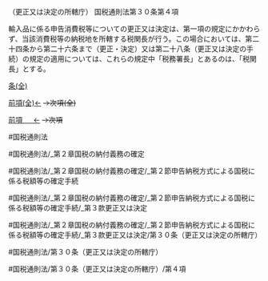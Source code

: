 （更正又は決定の所轄庁）
国税通則法第３０条第４項

輸入品に係る申告消費税等についての更正又は決定は、第一項の規定にかかわらず、当該消費税等の納税地を所轄する税関長が行う。この場合においては、第二十四条から第二十六条まで（更正・決定）又は第二十八条（更正又は決定の手続）の規定の適用については、これらの規定中「税務署長」とあるのは、「税関長」とする。

[条(全)](国税通則法＿＿＿＿＿第３０条_.md)

[前項(全)←](国税通則法＿＿＿＿＿第３０条第３項_.md)  ~~→次項(全)~~

[前項 　 ←](国税通則法＿＿＿＿＿第３０条第３項.md)  ~~→次項~~



#国税通則法

#国税通則法/_第２章国税の納付義務の確定

#国税通則法/_第２章国税の納付義務の確定/_第２節申告納税方式による国税に係る税額等の確定手続

#国税通則法/_第２章国税の納付義務の確定/_第２節申告納税方式による国税に係る税額等の確定手続/_第３款更正又は決定

#国税通則法/_第２章国税の納付義務の確定/_第２節申告納税方式による国税に係る税額等の確定手続/_第３款更正又は決定/第３０条（更正又は決定の所轄庁）

#国税通則法/第３０条（更正又は決定の所轄庁）

#国税通則法/第３０条（更正又は決定の所轄庁）/第４項

